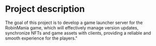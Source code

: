 # Project description

The goal of this project is to develop a game launcher server for the RobinMania game, which will effectively manage version updates, synchronize NFTs and game assets with clients, providing a reliable and smooth experience for the players."
 
